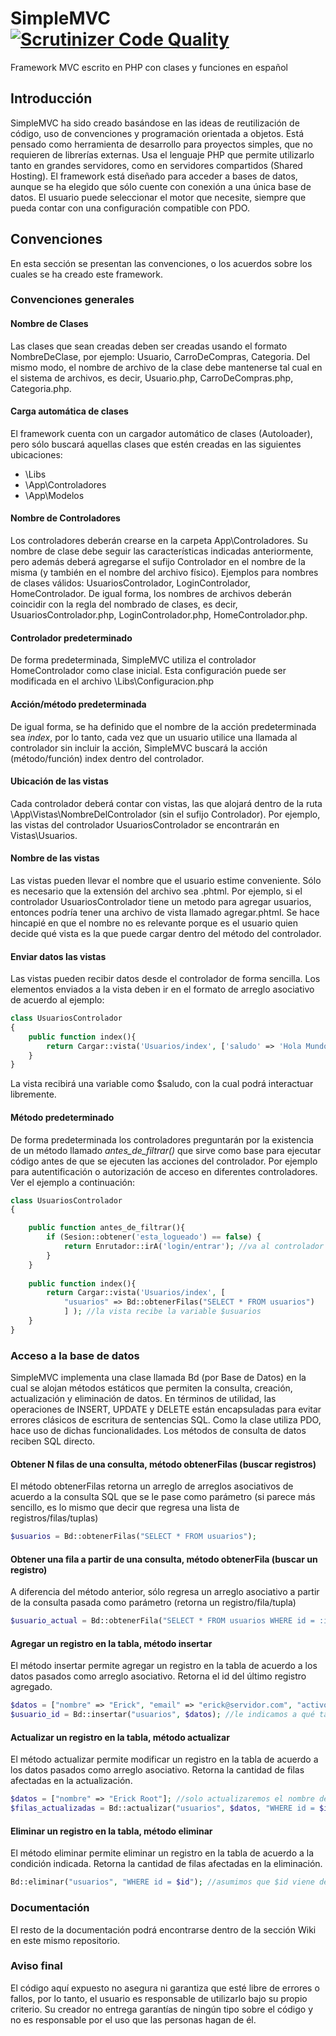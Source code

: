 # SimpleMVC [![Scrutinizer Code Quality](https://scrutinizer-ci.com/g/nelsonrojasn/mvcPHPEsp/badges/quality-score.png?b=main)](https://scrutinizer-ci.com/g/nelsonrojasn/mvcPHPEsp/?branch=main)
Framework MVC escrito en PHP con clases y funciones en español

## Introducción
SimpleMVC ha sido creado basándose en las ideas de reutilización de código, uso de convenciones y programación orientada a objetos.
Está pensado como herramienta de desarrollo para proyectos simples, que no requieren de librerías externas.
Usa el lenguaje PHP que permite utilizarlo tanto en grandes servidores, como en servidores compartidos (Shared Hosting).
El framework está diseñado para acceder a bases de datos, aunque se ha elegido que sólo cuente con conexión a una única base de datos. 
El usuario puede seleccionar el motor que necesite, siempre que pueda contar con una configuración compatible con PDO.

## Convenciones
En esta sección se presentan las convenciones, o los acuerdos sobre los cuales se ha creado este framework. 

### Convenciones generales

#### Nombre de Clases
Las clases que sean creadas deben ser creadas usando el formato NombreDeClase, por ejemplo: Usuario, CarroDeCompras, Categoria. Del mismo modo, el nombre de archivo de la clase debe mantenerse tal cual en el sistema de archivos, es decir, Usuario.php, CarroDeCompras.php, Categoria.php.

#### Carga automática de clases
El framework cuenta con un cargador automático de clases (Autoloader), pero sólo buscará aquellas clases que estén creadas en las siguientes ubicaciones:
- \Libs
- \App\Controladores
- \App\Modelos

#### Nombre de Controladores
Los controladores deberán crearse en la carpeta App\Controladores. Su nombre de clase debe seguir las características indicadas anteriormente, pero además deberá agregarse el sufijo Controlador en el nombre de la misma (y también en el nombre del archivo físico). Ejemplos para nombres de clases válidos: UsuariosControlador, LoginControlador, HomeControlador. De igual forma, los nombres de archivos deberán coincidir con la regla del nombrado de clases, es decir, UsuariosControlador.php, LoginControlador.php, HomeControlador.php.

#### Controlador predeterminado
De forma predeterminada, SimpleMVC utiliza el controlador HomeControlador como clase inicial. Esta configuración puede ser modificada en el archivo \Libs\Configuracion.php

#### Acción/método predeterminada
De igual forma, se ha definido que el nombre de la acción predeterminada sea *index*, por lo tanto, cada vez que un usuario utilice una llamada al controlador sin incluir la acción, SimpleMVC buscará la acción (método/función) index dentro del controlador.

#### Ubicación de las vistas
Cada controlador deberá contar con vistas, las que alojará dentro de la ruta \App\Vistas\NombreDelControlador (sin el sufijo Controlador). Por ejemplo, las vistas del controlador UsuariosControlador se encontrarán en Vistas\Usuarios.

#### Nombre de las vistas
Las vistas pueden llevar el nombre que el usuario estime conveniente. Sólo es necesario que la extensión del archivo sea .phtml. Por ejemplo, si el controlador UsuariosControlador tiene un metodo para agregar usuarios, entonces podría tener una archivo de vista llamado agregar.phtml. Se hace hincapié en que el nombre no es relevante porque es el usuario quien decide qué vista es la que puede cargar dentro del método del controlador.

#### Enviar datos las vistas
Las vistas pueden recibir datos desde el controlador de forma sencilla. Los elementos enviados a la vista deben ir en el formato de arreglo asociativo de acuerdo al ejemplo:

```php
class UsuariosControlador
{
    public function index(){
        return Cargar::vista('Usuarios/index', ['saludo' => 'Hola Mundo']);
    }
}
```

La vista recibirá una variable como $saludo, con la cual podrá interactuar libremente.

#### Método predeterminado
De forma predeterminada los controladores preguntarán por la existencia de un método llamado *antes_de_filtrar()* que sirve como base para ejecutar código antes de que se ejecuten las acciones del controlador. Por ejemplo para autentificación o autorización de acceso en diferentes controladores. Ver el ejemplo a continuación:

```php
class UsuariosControlador 
{

    public function antes_de_filtrar(){
        if (Sesion::obtener('esta_logueado') == false) {
            return Enrutador::irA('login/entrar'); //va al controlador login, método entrar
        }
    }
    
    public function index(){
        return Cargar::vista('Usuarios/index', [
            "usuarios" => Bd::obtenerFilas("SELECT * FROM usuarios")
            ] ); //la vista recibe la variable $usuarios
    }
}
```

### Acceso a la base de datos
SimpleMVC implementa una clase llamada Bd (por Base de Datos) en la cual se alojan métodos estáticos que permiten la consulta, creación, actualización y eliminación de datos. En términos de utilidad, las operaciones de INSERT, UPDATE y DELETE están encapsuladas para evitar errores clásicos de escritura de sentencias SQL. Como la clase utiliza PDO, hace uso de dichas funcionalidades. Los métodos de consulta de datos reciben SQL directo.

#### Obtener N filas de una consulta, método obtenerFilas (buscar registros)
El método obtenerFilas retorna un arreglo de arreglos asociativos de acuerdo a la consulta SQL que se le pase como parámetro (si parece más sencillo, es lo mismo que decir que regresa una lista de registros/filas/tuplas)

```php
$usuarios = Bd::obtenerFilas("SELECT * FROM usuarios");
```

#### Obtener una fila a partir de una consulta, método obtenerFila (buscar un registro)
A diferencia del método anterior, sólo regresa un arreglo asociativo a partir de la consulta pasada como parámetro (retorna un registro/fila/tupla)

```php
$usuario_actual = Bd::obtenerFila("SELECT * FROM usuarios WHERE id = :id", [":id" => $id]); //aquí usamos parámetros de PDO
```

#### Agregar un registro en la tabla, método insertar
El método insertar permite agregar un registro en la tabla de acuerdo a los datos pasados como arreglo asociativo. Retorna el id del último registro agregado.

```php
$datos = ["nombre" => "Erick", "email" => "erick@servidor.com", "activo" => 1];
$usuario_id = Bd::insertar("usuarios", $datos); //le indicamos a qué tabla debe insertar el registro
```

#### Actualizar un registro en la tabla, método actualizar
El método actualizar permite modificar un registro en la tabla de acuerdo a los datos pasados como arreglo asociativo. Retorna la cantidad de filas afectadas en la actualización.

```php
$datos = ["nombre" => "Erick Root"]; //solo actualizaremos el nombre del usuario
$filas_actualizadas = Bd::actualizar("usuarios", $datos, "WHERE id = $id"); //asumimos que $id viene de algún paso previo
```

#### Eliminar un registro en la tabla, método eliminar
El método eliminar permite eliminar un registro en la tabla de acuerdo a la condición indicada. Retorna la cantidad de filas afectadas en la eliminación.

```php
Bd::eliminar("usuarios", "WHERE id = $id"); //asumimos que $id viene de un paso previo
```

### Documentación
El resto de la documentación podrá encontrarse dentro de la sección Wiki en este mismo repositorio.

### Aviso final
El código aquí expuesto no asegura ni garantiza que esté libre de errores o fallos, por lo tanto, el usuario es responsable de utilizarlo bajo su propio criterio. Su creador no entrega garantías de ningún tipo sobre el código y no es responsable por el uso que las personas hagan de él.
